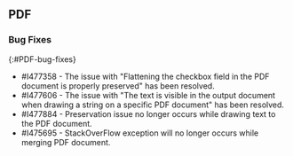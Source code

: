 ## PDF

### Bug Fixes 
{:#PDF-bug-fixes}

* \#I477358 -	The issue with "Flattening the checkbox field in the PDF document is properly preserved" has been resolved. 
* \#I477606 -	The issue with "The text is visible in the output document when drawing a string on a specific PDF document" has been resolved.
* \#I477884 -   Preservation issue no longer occurs while drawing text to the PDF document.
* \#I475695 -   StackOverFlow exception will no longer occurs while merging PDF document.